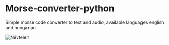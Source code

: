 # Morse-converter-python
Simple morse code converter to text and audio, available languages english and hungarian

![Névtelen](https://user-images.githubusercontent.com/95055034/204582356-ec75d0ea-d2ff-4268-8ebd-57a5ec2ec6d0.png)
